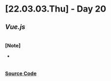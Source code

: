 # [22.03.03.Thu] - Day 20

## _Vue.js_

#

### [Note]

-

#

### [Source Code](https://github.com/ding-co/developer-dignity/tree/main/boot-camp/practice/March/day20)
